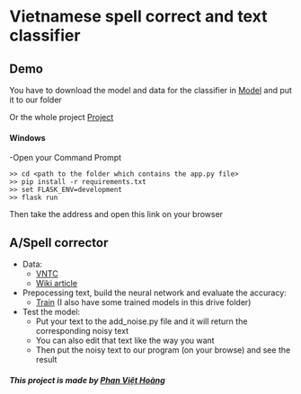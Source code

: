  # Vietnamese spell correct and text classifier 

 ## Demo
 You have to download the model and data for the classifier in [Model](https://drive.google.com/open?id=1PoZ39LpH1lOSLE_xNVJNc8ZkySFZN3O8) and put it to our folder
 
 Or the whole project [Project](https://drive.google.com/drive/folders/1EFoYtjXdUPGxrMoZKWRlW_iyGndnUpKS?usp=sharing)
 #### Windows
 
-Open your Command Prompt
```
>> cd <path to the folder which contains the app.py file>
>> pip install -r requirements.txt
>> set FLASK_ENV=development
>> flask run 
```
 Then take the address and open this link on your browser

## A/Spell corrector
- Data: 
  - [VNTC](https://github.com/duyvuleo/VNTC)     
  - [Wiki article](https://dumps.wikimedia.org/viwiki/latest/)      
- Prepocessing text, build the neural network and evaluate the accuracy:
  - [Train](https://drive.google.com/drive/folders/1L8chuTULzRwc0QSCcYiTd4R3D5vXGzte?usp=sharing)
   (I also have some trained models in this drive folder)
- Test the model:
  - Put your text to the add_noise.py file and it will return the corresponding noisy text
  - You can also edit that text like the way you want
  - Then put the noisy text to our program (on your browse) and see the result
   
 ##### This project is made by [Phan Việt Hoàng](https://www.facebook.com/hoang.phanviet.90)
     





